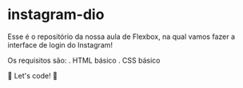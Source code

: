 # instagram-dio

Esse é o repositório da nossa aula de Flexbox, na qual vamos fazer a interface de login do Instagram!

Os requisitos são:
. HTML básico
. CSS básico

🚀 Let's code! 🚀
 
